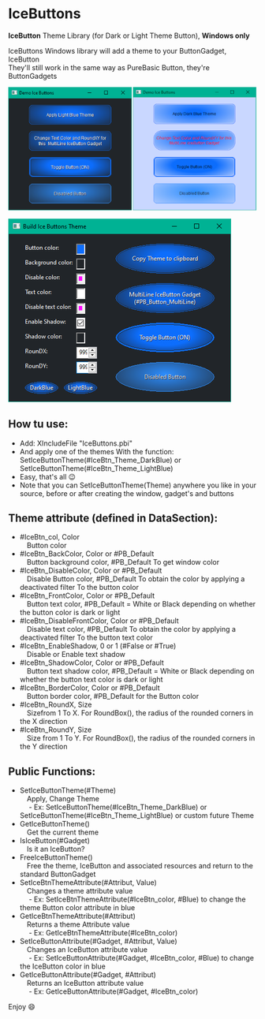 # IceButtons
**IceButton** Theme Library (for Dark or Light Theme Button), **Windows only**

IceButtons Windows library will add a theme to your ButtonGadget, IceButton<br>
They'll still work in the same way as PureBasic Button, they're ButtonGadgets

![Alt text](/Demo_IceButtons.png?raw=true "Demo Ice Buttons")<br>

![Alt text](/Build_IceButtons_Theme.png?raw=true "Build_IceButtons_Theme")<br>

## __How tu use:__ <br>
- Add: XIncludeFile "IceButtons.pbi"<br>
- And apply one of the themes With the function: SetIceButtonTheme(#IceBtn_Theme_DarkBlue) or SetIceButtonTheme(#IceBtn_Theme_LightBlue)<br>
- Easy, that's all :wink:<br>
- Note that you can SetIceButtonTheme(Theme) anywhere you like in your source, before or after creating the window, gadget's and buttons<br>

## __Theme attribute (defined in DataSection):__ <br>
- #IceBtn_col, Color<br/>
&emsp;Button color
- #IceBtn_BackColor, Color or #PB_Default<br/>
&emsp;Button background color, #PB_Default To get window color
- #IceBtn_DisableColor, Color or #PB_Default<br/>
&emsp;Disable Button color, #PB_Default To obtain the color by applying a deactivated filter To the button color
- #IceBtn_FrontColor, Color or #PB_Default<br/>
&emsp;Button text color, #PB_Default = White or Black depending on whether the button color is dark or light
- #IceBtn_DisableFrontColor, Color or #PB_Default<br/>
&emsp;Disable text color, #PB_Default To obtain the color by applying a deactivated filter To the button text color
- #IceBtn_EnableShadow, 0 or 1 (#False or #True)<br/>
&emsp;Disable or Enable text shadow
- #IceBtn_ShadowColor, Color or #PB_Default<br/>
&emsp;Button text shadow color, #PB_Default = White or Black depending on whether the button text color is dark or light
- #IceBtn_BorderColor, Color or #PB_Default<br/>
&emsp;Button border color, #PB_Default for the Button color<br/>
- #IceBtn_RoundX, Size<br/>
&emsp;Sizefrom 1 To X. For RoundBox(), the radius of the rounded corners in the X direction
- #IceBtn_RoundY, Size<br/>
&emsp;Size from 1 To Y. For RoundBox(), the radius of the rounded corners in the Y direction

## __Public Functions:__ <br>
- SetIceButtonTheme(#Theme)<br/>
&emsp;Apply, Change Theme<br>
&emsp; - Ex: SetIceButtonTheme(#IceBtn_Theme_DarkBlue) or SetIceButtonTheme(#IceBtn_Theme_LightBlue) or custom future Theme<br>
- GetIceButtonTheme()<br/>
&emsp;Get the current theme<br>
- IsIceButton(#Gadget)<br/>
&emsp;Is it an IceButton?<br>
- FreeIceButtonTheme()<br/>
&emsp;Free the theme, IceButton and associated resources and return to the standard ButtonGadget<br>
- SetIceBtnThemeAttribute(#Attribut, Value)<br/>
&emsp;Changes a theme attribute value<br>
&emsp; - Ex: SetIceBtnThemeAttribute(#IceBtn_color, #Blue) to change the theme Button color attribute in blue<br>
- GetIceBtnThemeAttribute(#Attribut)<br/>
&emsp;Returns a theme Attribute value<br>
&emsp; - Ex: GetIceBtnThemeAttribute(#IceBtn_color)<br>
- SetIceButtonAttribute(#Gadget, #Attribut, Value)<br/>
&emsp;Changes an IceButton attribute value<br>
&emsp; - Ex: SetIceButtonAttribute(#Gadget, #IceBtn_color, #Blue) to change the IceButton color in blue<br>
- GetIceButtonAttribute(#Gadget, #Attribut)<br/>
&emsp;Returns an IceButton attribute value<br>
&emsp; - Ex: GetIceButtonAttribute(#Gadget, #IceBtn_color)<br>

Enjoy :smile:
